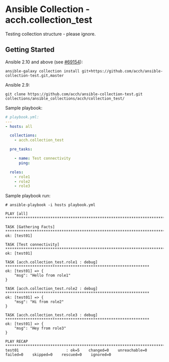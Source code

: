 # Ansible Collection - acch.collection_test

Testing collection structure - please ignore.

## Getting Started

Ansible 2.10 and above (see [#69154](https://github.com/ansible/ansible/pull/69154)):

```shell
ansible-galaxy collection install git+https://github.com/acch/ansible-collection-test.git,master
```

Ansible 2.9:

```shell
git clone https://github.com/acch/ansible-collection-test.git collections/ansible_collections/acch/collection_test/
```

Sample playbook:

```yaml
# playbook.yml:
---
- hosts: all

  collections:
    - acch.collection_test

  pre_tasks:

    - name: Test connectivity
      ping:

  roles:
    - role1
    - role2
    - role3
```

Sample playbook run:

```shell
# ansible-playbook -i hosts playbook.yml

PLAY [all] ***********************************************************************************************

TASK [Gathering Facts] ***********************************************************************************
ok: [test01]

TASK [Test connectivity] *********************************************************************************
ok: [test01]

TASK [acch.collection_test.role1 : debug] ****************************************************************
ok: [test01] => {
    "msg": "Hello from role1"
}

TASK [acch.collection_test.role2 : debug] ****************************************************************
ok: [test01] => {
    "msg": "Hi from role2"
}

TASK [acch.collection_test.role3 : debug] ****************************************************************
ok: [test01] => {
    "msg": "Hey from role3"
}

PLAY RECAP ***********************************************************************************************
test01                     : ok=5    changed=0    unreachable=0    failed=0    skipped=0    rescued=0    ignored=0   
```
